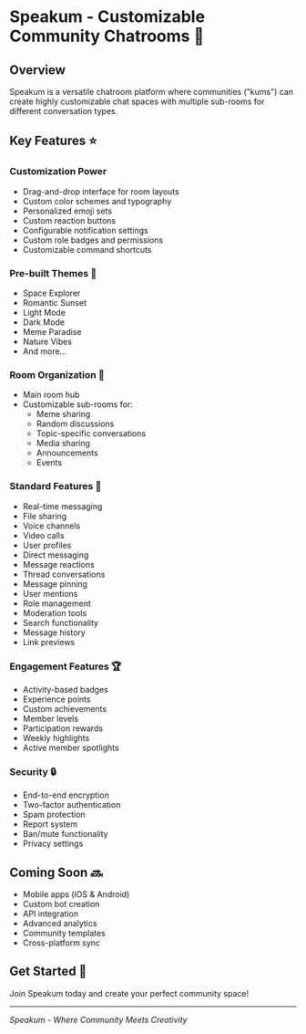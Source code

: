 # Speakum - Customizable Community Chatrooms 🚀

## Overview
Speakum is a versatile chatroom platform where communities ("kums") can create highly customizable chat spaces with multiple sub-rooms for different conversation types.

## Key Features ⭐

### Customization Power
- Drag-and-drop interface for room layouts
- Custom color schemes and typography
- Personalized emoji sets
- Custom reaction buttons
- Configurable notification settings
- Custom role badges and permissions
- Customizable command shortcuts

### Pre-built Themes 🎨
- Space Explorer
- Romantic Sunset
- Light Mode
- Dark Mode
- Meme Paradise
- Nature Vibes
- And more...

### Room Organization 📑
- Main room hub
- Customizable sub-rooms for:
  - Meme sharing
  - Random discussions
  - Topic-specific conversations
  - Media sharing
  - Announcements
  - Events

### Standard Features 💫
- Real-time messaging
- File sharing
- Voice channels
- Video calls
- User profiles
- Direct messaging
- Message reactions
- Thread conversations
- Message pinning
- User mentions
- Role management
- Moderation tools
- Search functionality
- Message history
- Link previews

### Engagement Features 🏆
- Activity-based badges
- Experience points
- Custom achievements
- Member levels
- Participation rewards
- Weekly highlights
- Active member spotlights

### Security 🔒
- End-to-end encryption
- Two-factor authentication
- Spam protection
- Report system
- Ban/mute functionality
- Privacy settings

## Coming Soon 🔜
- Mobile apps (iOS & Android)
- Custom bot creation
- API integration
- Advanced analytics
- Community templates
- Cross-platform sync

## Get Started 🚀
Join Speakum today and create your perfect community space!

---
*Speakum - Where Community Meets Creativity*
